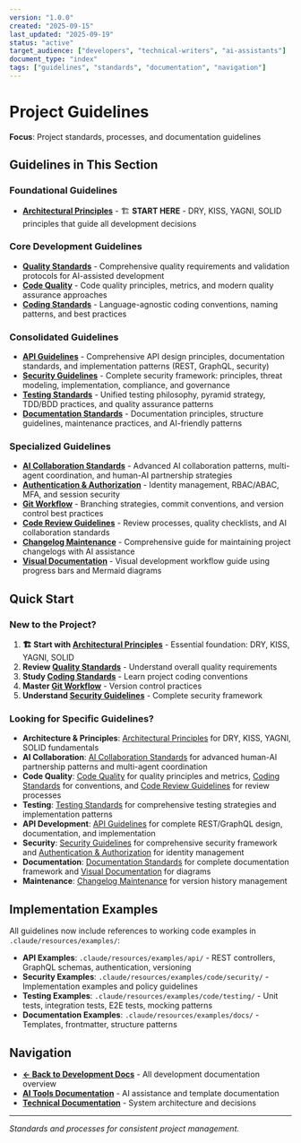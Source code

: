 ```yaml
---
version: "1.0.0"
created: "2025-09-15"
last_updated: "2025-09-19"
status: "active"
target_audience: ["developers", "technical-writers", "ai-assistants"]
document_type: "index"
tags: ["guidelines", "standards", "documentation", "navigation"]
---
```


# Project Guidelines

**Focus**: Project standards, processes, and documentation guidelines

## Guidelines in This Section

### **Foundational Guidelines**

- **[Architectural Principles](./architectural-principles.md)** - 🏗️ **START HERE** - DRY, KISS, YAGNI, SOLID principles that guide all development decisions

### **Core Development Guidelines**

- **[Quality Standards](./quality-standards.md)** - Comprehensive quality requirements and validation protocols for AI-assisted development
- **[Code Quality](./code-quality.md)** - Code quality principles, metrics, and modern quality assurance approaches
- **[Coding Standards](./coding-standards.md)** - Language-agnostic coding conventions, naming patterns, and best practices

### **Consolidated Guidelines**

- **[API Guidelines](./api-guidelines.md)** - Comprehensive API design principles, documentation standards, and implementation patterns (REST, GraphQL, security)
- **[Security Guidelines](./security-guidelines.md)** - Complete security framework: principles, threat modeling, implementation, compliance, and governance
- **[Testing Standards](./testing-standards.md)** - Unified testing philosophy, pyramid strategy, TDD/BDD practices, and quality assurance patterns
- **[Documentation Standards](./documentation-standards.md)** - Documentation principles, structure guidelines, maintenance practices, and AI-friendly patterns

### **Specialized Guidelines**

- **[AI Collaboration Standards](./ai-collaboration-standards.md)** - Advanced AI collaboration patterns, multi-agent coordination, and human-AI partnership strategies
- **[Authentication & Authorization](./authentication-authorization.md)** - Identity management, RBAC/ABAC, MFA, and session security
- **[Git Workflow](./git-workflow.md)** - Branching strategies, commit conventions, and version control best practices
- **[Code Review Guidelines](./code-review-guidelines.md)** - Review processes, quality checklists, and AI collaboration standards
- **[Changelog Maintenance](./changelog-maintenance.md)** - Comprehensive guide for maintaining project changelogs with AI assistance
- **[Visual Documentation](./visual-documentation.md)** - Visual development workflow guide using progress bars and Mermaid diagrams

## Quick Start

### **New to the Project?**

1. **🏗️ Start with [Architectural Principles](./architectural-principles.md)** - Essential foundation: DRY, KISS, YAGNI, SOLID
2. **Review [Quality Standards](./quality-standards.md)** - Understand overall quality requirements
3. **Study [Coding Standards](./coding-standards.md)** - Learn project coding conventions
4. **Master [Git Workflow](./git-workflow.md)** - Version control practices
5. **Understand [Security Guidelines](./security-guidelines.md)** - Complete security framework

### **Looking for Specific Guidelines?**

- **Architecture & Principles**: [Architectural Principles](./architectural-principles.md) for DRY, KISS, YAGNI, SOLID fundamentals
- **AI Collaboration**: [AI Collaboration Standards](./ai-collaboration-standards.md) for advanced human-AI partnership patterns and multi-agent coordination
- **Code Quality**: [Code Quality](./code-quality.md) for quality principles and metrics, [Coding Standards](./coding-standards.md) for conventions, and [Code Review Guidelines](./code-review-guidelines.md) for review processes
- **Testing**: [Testing Standards](./testing-standards.md) for comprehensive testing strategies and implementation patterns
- **API Development**: [API Guidelines](./api-guidelines.md) for complete REST/GraphQL design, documentation, and implementation
- **Security**: [Security Guidelines](./security-guidelines.md) for comprehensive security framework and [Authentication & Authorization](./authentication-authorization.md) for identity management
- **Documentation**: [Documentation Standards](./documentation-standards.md) for complete documentation framework and [Visual Documentation](./visual-documentation.md) for diagrams
- **Maintenance**: [Changelog Maintenance](./changelog-maintenance.md) for version history management

## Implementation Examples

All guidelines now include references to working code examples in `.claude/resources/examples/`:

- **API Examples**: `.claude/resources/examples/api/` - REST controllers, GraphQL schemas, authentication, versioning
- **Security Examples**: `.claude/resources/examples/code/security/` - Implementation examples and policy guidelines
- **Testing Examples**: `.claude/resources/examples/code/testing/` - Unit tests, integration tests, E2E tests, mocking patterns
- **Documentation Examples**: `.claude/resources/examples/docs/` - Templates, frontmatter, structure patterns

## Navigation

- **[← Back to Development Docs](../README.md)** - All development documentation overview
- **[AI Tools Documentation](../../ai-toolkit/README.md)** - AI assistance and template documentation
- **[Technical Documentation](../../project/README.md)** - System architecture and decisions

---

_Standards and processes for consistent project management._